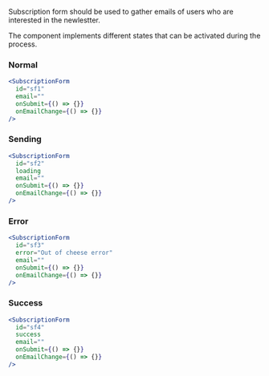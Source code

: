Subscription form should be used to gather emails of users who are interested in the newlestter.

The component implements different states that can be activated during the process.

### Normal

```jsx harmony
<SubscriptionForm
  id="sf1"
  email=""
  onSubmit={() => {}}
  onEmailChange={() => {}}
/>
```

### Sending

```jsx harmony
<SubscriptionForm
  id="sf2"
  loading
  email=""
  onSubmit={() => {}}
  onEmailChange={() => {}}
/>
```

### Error

```jsx harmony
<SubscriptionForm
  id="sf3"
  error="Out of cheese error"
  email=""
  onSubmit={() => {}}
  onEmailChange={() => {}}
/>
```

### Success

```jsx harmony
<SubscriptionForm
  id="sf4"
  success
  email=""
  onSubmit={() => {}}
  onEmailChange={() => {}}
/>
```
